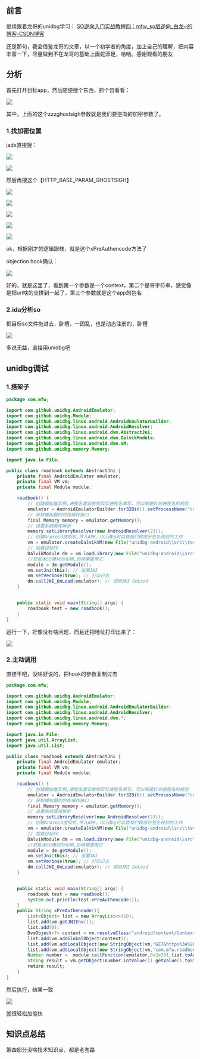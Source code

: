 ## 前言

继续跟着龙哥的unidbg学习： [SO逆向入门实战教程四：mfw\_so层逆向\_白龙\~的博客-CSDN博客](https://blog.csdn.net/qq_38851536/article/details/117550316 "SO逆向入门实战教程四：mfw_so层逆向_白龙~的博客-CSDN博客")

还是那句，我会借鉴龙哥的文章，以一个初学者的角度，加上自己的理解，把内容丰富一下，尽量做到不在龙哥的基础上画蛇添足，哈哈。感谢观看的朋友

## 分析

首先打开目标app，然后随便搜个东西，抓个包看看：  

![](https://img-blog.csdnimg.cn/img_convert/2b2d5af2ed1ba9665ec1141ef7d7f12b.png)

其中，上面的这个zzzghostsigh参数就是我们要逆向的加密参数了。

### 1.找加密位置

jadx直接搜：

![](https://img-blog.csdnimg.cn/img_convert/1062253df55ad1fed0401aa85ae80cf1.png)

![](https://img-blog.csdnimg.cn/img_convert/d0fa44d1ef800f8b84f8c34d3ddde07f.png)

然后再搜这个【HTTP\_BASE\_PARAM\_GHOSTSIGH】

![](https://img-blog.csdnimg.cn/img_convert/7b1bd4c2cbffd0811edf80d92012fc30.png)

![](https://img-blog.csdnimg.cn/img_convert/9e2e78a8b398b229a62b8cec714089f2.png)

![](https://img-blog.csdnimg.cn/img_convert/dbd4794c600a4f7f179f69fc72a26ce5.png)

![](https://img-blog.csdnimg.cn/img_convert/1c36cec34af66fa3e3c5787edc36047f.png)

![](https://img-blog.csdnimg.cn/img_convert/cf680d1b60f99928b3c2323c8f08d7d5.png)

ok，根据刚才的逻辑跟栈，就是这个xPreAuthencode方法了

objection hook确认：

![](https://img-blog.csdnimg.cn/img_convert/570001ae5575de914c47d89d860fdde0.png)

好的，就是这里了，看到第一个参数是一个context，第二个是哥字符串，感觉像是把url啥的全拼到一起了，第三个参数就是这个app的包名

### 2.ida分析so

把目标so文件拖进去，卧槽，一团乱，也是动态注册的，卧槽

![](https://img-blog.csdnimg.cn/img_convert/2aec10a9e660c56633609933a59e074b.png)

多说无益，直接用unidbg吧

## unidbg调试

### 1.搭架子

```java
package com.mfw;

import com.github.unidbg.AndroidEmulator;
import com.github.unidbg.Module;
import com.github.unidbg.linux.android.AndroidEmulatorBuilder;
import com.github.unidbg.linux.android.AndroidResolver;
import com.github.unidbg.linux.android.dvm.AbstractJni;
import com.github.unidbg.linux.android.dvm.DalvikModule;
import com.github.unidbg.linux.android.dvm.VM;
import com.github.unidbg.memory.Memory;

import java.io.File;

public class roadbook extends AbstractJni {
    private final AndroidEmulator emulator;
    private final VM vm;
    private final Module module;

    roadbook() {
        // 创建模拟器实例,进程名建议依照实际进程名填写，可以规避针对进程名的校验
        emulator = AndroidEmulatorBuilder.for32Bit().setProcessName("com.sina.oasis").build();
        // 获取模拟器的内存操作接口
        final Memory memory = emulator.getMemory();
        // 设置系统类库解析
        memory.setLibraryResolver(new AndroidResolver(23));
        // 创建Android虚拟机,传入APK，Unidbg可以替我们做部分签名校验的工作
        vm = emulator.createDalvikVM(new File("unidbg-android\\src\\test\\java\\com\\mfw\\mafengwo.apk"));
        // 加载目标SO
        DalvikModule dm = vm.loadLibrary(new File("unidbg-android\\src\\test\\java\\com\\mfw\\libmfw.so"), true); // 加载so到虚拟内存
        //获取本SO模块的句柄,后续需要用它
        module = dm.getModule();
        vm.setJni(this); // 设置JNI
        vm.setVerbose(true); // 打印日志
        dm.callJNI_OnLoad(emulator); // 调用JNI OnLoad
    }


    public static void main(String[] args) {
        roadbook test = new roadbook();
    }
}
```

运行一下，好像没有啥问题，而且还把地址打印出来了：

![](https://img-blog.csdnimg.cn/img_convert/b016a86641ebe24ba0c6bbe900aa76a1.png)

### 2.主动调用

直接干吧，没啥好说的，把hook的参数复制过去

```java
package com.mfw;

import com.github.unidbg.AndroidEmulator;
import com.github.unidbg.Module;
import com.github.unidbg.linux.android.AndroidEmulatorBuilder;
import com.github.unidbg.linux.android.AndroidResolver;
import com.github.unidbg.linux.android.dvm.*;
import com.github.unidbg.memory.Memory;

import java.io.File;
import java.util.ArrayList;
import java.util.List;

public class roadbook extends AbstractJni {
    private final AndroidEmulator emulator;
    private final VM vm;
    private final Module module;

    roadbook() {
        // 创建模拟器实例,进程名建议依照实际进程名填写，可以规避针对进程名的校验
        emulator = AndroidEmulatorBuilder.for32Bit().setProcessName("com.sina.oasis").build();
        // 获取模拟器的内存操作接口
        final Memory memory = emulator.getMemory();
        // 设置系统类库解析
        memory.setLibraryResolver(new AndroidResolver(23));
        // 创建Android虚拟机,传入APK，Unidbg可以替我们做部分签名校验的工作
        vm = emulator.createDalvikVM(new File("unidbg-android\\src\\test\\java\\com\\mfw\\mafengwo.apk"));
        // 加载目标SO
        DalvikModule dm = vm.loadLibrary(new File("unidbg-android\\src\\test\\java\\com\\mfw\\libmfw.so"), true); // 加载so到虚拟内存
        //获取本SO模块的句柄,后续需要用它
        module = dm.getModule();
        vm.setJni(this); // 设置JNI
        vm.setVerbose(true); // 打印日志
        dm.callJNI_OnLoad(emulator); // 调用JNI OnLoad
    }


    public static void main(String[] args) {
        roadbook test = new roadbook();
        System.out.println(test.xPreAuthencode());
    }
    public String xPreAuthencode(){
        List<Object> list = new ArrayList<>(10);
        list.add(vm.getJNIEnv());
        list.add(0);
        DvmObject<?> context = vm.resolveClass("android/content/Context").newObject(null);
        list.add(vm.addGlobalObject(context));
        list.add(vm.addLocalObject(new StringObject(vm,"GET&https%3A%2F%2Fmapi.mafengwo.cn%2Frest%2Fapp%2Fv2%2Fmdd%2Fposition%2F104.068237_30.537864&app_code%3Dcom.mfw.roadbook%26app_ver%3D9.3.7%26app_version_code%3D734%26brand%3DXiaomi%26channel_id%3DMFW%26dev_ver%3DD1907.0%26device_id%3D4C%253A49%253AE3%253ACA%253A75%253A35%26device_type%3Dandroid%26hardware_model%3DMI%25206%26has_notch%3D0%26mfwsdk_ver%3D20140507%26o_lat%3D30.537864%26o_lng%3D104.068237%26oauth_consumer_key%3D5%26oauth_nonce%3D0b4bc80a-6496-4e96-82f9-b67d289759d1%26oauth_signature_method%3DHMAC-SHA1%26oauth_timestamp%3D1682412429%26oauth_token%3D0_0969044fd4edf59957f4a39bce9200c6%26oauth_version%3D1.0%26open_udid%3D4C%253A49%253AE3%253ACA%253A75%253A35%26patch_ver%3D3.0%26screen_height%3D1920%26screen_scale%3D2.88%26screen_width%3D1080%26sys_ver%3D9%26time_offset%3D480%26x_auth_mode%3Dclient_auth")));
        list.add(vm.addLocalObject(new StringObject(vm,"com.mfw.roadbook")));
        Number number =  module.callFunction(emulator,0x2e301,list.toArray());
        String result = vm.getObject(number.intValue()).getValue().toString();
        return result;
    }
}
```

然后执行，结果一致

![](https://img-blog.csdnimg.cn/img_convert/7f35eb3780963510188dc2a18ad5841c.png)

就很轻松加愉快

## 知识点总结

第四部分没啥技术知识点，都是老套路